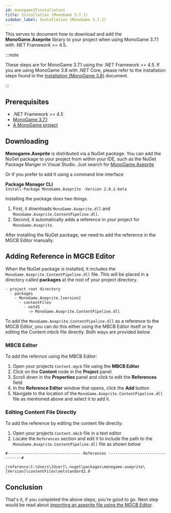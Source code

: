 ```yaml
---
id: monogame37installation
title: Installation (MonoGame 3.7.1)
sidebar_label: Installation (MonoGame 3.7.1)
---
```


This serves to document how to download and add the **MonoGame.Aseprite** library to your project when using MonoGame 3.7.1 with .NET Framework >= 4.5.  

:::note

These steps are for MonoGame 3.7.1 using the .NET Framework >= 4.5.  If you are using MonoGame 3.8 with .NET Core, please refer to the installation steps found in the [Installation (MonoGame 3.8)](monogame38installation) document.

:::

## Prerequisites
* .NET Framework >= 4.5
* [MonoGame 3.7.1](https://www.monogame.net/downloads/)
* [A MonoGame project](https://docs.monogame.net/articles/getting_started/2_creating_a_new_project_vs.html)



## Downloading
**Monogame.Aseprite** is distributed via a NuGet package.  You can add the NuGet package to your project from within your IDE, such as the NuGet Package Manger in Visual Studio.  Just search for [MonoGame.Aseprite](https://www.nuget.org/packages/MonoGame.Aseprite/)

Or if you prefer to add it using a command line interface

**Package Manager CLI**  
```Install-Package MonoGame.Aseprite -Version 2.0.2-beta```

Installing the package does two things.

1. First, it downloads `MonoGame.Aseprite.dll` and `MonoGame.Aseprite.ContentPipeline.dll`.  
2. Second, it automatically adds a reference in your project for `MonoGame.Aseprite`.

After installing the NuGet package, we need to add the reference in the MGCB Editor manually.

## Adding Reference in MGCB Editor
When the NuGet package is installed, it includes the `MonoGame.Aseprite.ContentPipeline.dll` file. This will be placed in a directory called **packages** at the root of your project directory.

```
- project root directory
  - packages
    - MonoGame.Aseprite.[version]
      - contentFiles
        - net45
          -> MonoGame.Aseprite.ContentPipeline.dll
```

To add the `MonoGame.Aseprite.ContentPipeline.dll` as a reference to the MGCB Editor, you can do this either using the MBCB Editor itself or by editing the Content.mbcb file directly.  Both ways are provided below.

### MBCB Editor
To add the refernce using the MBCB Editor:

1. Open your projects `Content.mgcb` file using the **MBCB Editor**
2. Click on the **Content** node in the **Project** panel
3. Scroll down in the **Properties** panel and click to edit the **References** field
4. In the **Reference Editor** window that opens, click the **Add** button
5. Navigate to the location of the `MonoGame.Aseprite.ContentPipeline.dll` file as mentioned above and select it to add it.

### Editing Content File Directly
To add the reference by editing the content file directly:

1. Open your projects `Content.mbcb` file in a text editor
2. Locate the `References` section and edit it to include the path to the `MonoGame.Aseprite.ContentPipeline.dll` file as shown below

```
#-------------------------------- References --------------------------------#

/reference:C:\Users\[User]\.nuget\packages\monogame.aseprite\[Version]\contentFiles\netstandard2.0
```

## Conclusion
That's it, if you completed the above steps, you're good to go. Next step would be read about [importing an aseprite file using the MGCB Editor](importing-aseprite-file).
